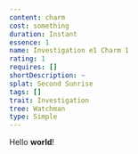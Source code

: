 ```yaml
---
content: charm
cost: something
duration: Instant
essence: 1
name: Investigation e1 Charm 1
rating: 1
requires: []
shortDescription: ~
splat: Second Sunrise
tags: []
trait: Investigation
tree: Watchman
type: Simple
---
```


Hello **world**!
